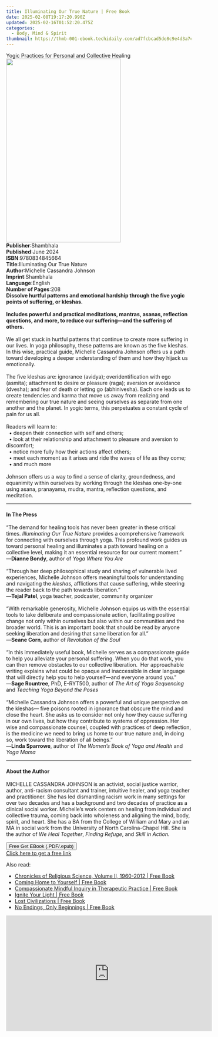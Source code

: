 ```yaml
---
title: Illuminating Our True Nature | Free Book
date: 2025-02-08T19:17:20.990Z
updated: 2025-02-16T01:52:20.475Z
categories:
  - Body, Mind & Spirit
thumbnail: https://thmb-001-ebook.techidaily.com/ad7fcbcad5de8c9e4d3a7c5c5bee04885ba81f7bb810007d7f034f434df136fd.jpg
---
```

<main id="book-container">
  <div class="flex flex-col">
    <div class="book-brief flex-1 py-6 px-4 sm:p-6 md:py-10 md:px-8">
      <!-- brief-->
      <div class="book-brief-main">
        Yogic Practices for Personal and Collective Healing
      </div>
    </div>
    <div
      class="book-meta-info flex-1 grid gap-4 col-start-1 col-end-3 row-start-1 sm:mb-6 sm:grid-cols-4 lg:gap-6 lg:col-start-2 lg:row-end-6 lg:row-span-6 lg:mb-0"
    >
      <div
        class="book-meta-info-left place-content-center mt-4 p-4 text-sm leading-6 col-start-2 col-span-2 dark:text-slate-400"
      >
        <img
          class="w-full h-500 object-cover rounded-lg sm:h-255 sm:col-span-2 lg:col-span-full"
          src="https://img-001-ebook.techidaily.com/5da4990ec1cfd0401f9d76b5b0d1b9027c4d9a1df608a85aa6314b3457f8fa88.jpg"
          alt=""
          width="312"
          height="500"
        />
      </div>
      <div
        class="book-meta-info-right mt-2 col-start-1 row-start-2 col-span-3 self-center"
      >
        <!-- meta data  -->
        <div class="flex flex-col px-4 md:px-8">
          <div class="flex-1">
            <strong>Publisher</strong>:<span class="px-2">Shambhala</span>
          </div>
          <div class="flex-1">
            <strong>Published</strong>:<span class="px-2">June 2024</span>
          </div>
          <div class="flex-1">
            <strong>ISBN</strong>:<span class="px-2">9780834845664</span>
          </div>
          <div class="flex-1">
            <strong>Title</strong>:<span class="px-2"
              >Illuminating Our True Nature</span
            >
          </div>
          <div class="flex-1">
            <strong>Author</strong>:<span class="px-2"
              >Michelle Cassandra Johnson</span
            >
          </div>
          <div class="flex-1">
            <strong>Imprint</strong>:<span class="px-2">Shambhala</span>
          </div>
          <div class="flex-1">
            <strong>Language</strong>:<span class="px-2">English</span>
          </div>
          <div class="flex-1">
            <strong>Number of Pages</strong>:<span class="px-2">208</span>
          </div>
        </div>
      </div>
    </div>
    <div class="book-description flex-1 py-6 px-4 sm:p-6 md:py-10 md:px-8">
      <div class="book-description-main">
        <div accordion-content="" id="description">
          <b
            >Dissolve hurtful patterns and emotional hardship through the five
            yogic points of suffering, or kleshas.<br /><br />Includes powerful
            and practical meditations, mantras,&nbsp;asanas, reflection
            questions, and more, to reduce our suffering—and the suffering of
            others.</b
          ><br /><br />We all get stuck in hurtful patterns that continue to
          create more suffering in our lives. In yoga philosophy, these patterns
          are known as the five kleshas. In this wise, practical guide, Michelle
          Cassandra&nbsp;Johnson offers us a path toward developing a deeper
          understanding of them and how they hijack us emotionally.<br /><br />The
          five kleshas are: ignorance (avidya); overidentification with ego
          (asmita); attachment to desire or pleasure (raga); aversion or
          avoidance (dvesha); and fear of death or letting go (abhinivesha).
          Each one leads us to create tendencies and karma that move us away
          from realizing and remembering our true nature and seeing ourselves as
          separate from one another and the planet. In yogic terms, this
          perpetuates a constant cycle of pain for us all.<br /><br />Readers
          will learn to:<br />&nbsp;&nbsp;•&nbsp;deepen their connection with
          self and others;<br />&nbsp;&nbsp;• look at their relationship and
          attachment to pleasure and aversion to discomfort;<br />&nbsp;&nbsp;•
          notice more fully how their&nbsp;actions affect others;<br />&nbsp;&nbsp;•&nbsp;meet
          each moment as it arises and ride the waves of life as they come;<br />&nbsp;&nbsp;•&nbsp;and
          much more<br /><br />Johnson offers us a way to find a sense of
          clarity, groundedness, and equanimity within ourselves by working
          through the kleshas one-by-one using asana, pranayama, mudra,
          mantra,&nbsp;reflection questions, and meditation.
        </div>
        <div class="accordion-fader"></div>
      </div>
    </div>
    <div class="book-excerpts flex-1 py-6 px-4 sm:p-6 md:py-10 md:px-8">
      <!-- excerpts-->
      <div class="book-excerpts-main">
        <hr />
        <h4 class="placeholder placeholder-heading">
          <span>In The Press</span>
        </h4>
        <p>
          “The demand for healing tools has never been greater in these critical
          times. <i>Illuminating Our True Nature</i> provides a comprehensive
          framework for connecting with ourselves through yoga. This profound
          work guides us toward personal healing and illuminates a path toward
          healing on a collective level, making it an essential resource for our
          current moment.”<br />—<b>Dianne Bondy</b>, author of
          <i>Yoga Where You Are</i><br />
          &nbsp;<br />“Through her deep philosophical&nbsp;study and sharing of
          vulnerable lived experiences, Michelle Johnson offers meaningful tools
          for understanding and&nbsp;navigating the <i>kleshas,</i> afflictions
          that cause&nbsp;suffering, while steering the reader back to the path
          towards liberation.”<br />—<b>Tejal Patel</b>, yoga teacher,
          podcaster, community organizer<br />
          &nbsp;<br />
          “With remarkable generosity, Michelle Johnson equips us with the
          essential tools to take deliberate and compassionate action,
          facilitating positive change not only within ourselves but also within
          our communities and the broader world. This is an important book that
          should be read by anyone seeking liberation and desiring that same
          liberation for all.”<br />—<b>Seane Corn</b>, author of
          <i>Revolution of the Soul</i><br />
          &nbsp;<br />
          “In this immediately useful book, Michelle serves as a compassionate
          guide to help you alleviate your personal suffering. When you do that
          work, you can then remove obstacles to our collective
          liberation.&nbsp; Her approachable writing explains what could be
          opaque and inaccessible in clear language that will directly help you
          to help yourself—and everyone around you.”<br />—<b>Sage Rountree</b>,
          PhD, E-RYT500, author of <i>The Art of Yoga Sequencing</i> and
          <i>Teaching Yoga Beyond the Poses</i><br /><br />
          “Michelle Cassandra Johnson offers a powerful and unique perspective
          on the kleshas— five poisons rooted in ignorance that obscure the mind
          and close the heart. She asks us to consider not only how they cause
          suffering in our own lives, but how they contribute to systems of
          oppression. Her wise and compassionate counsel, coupled with practices
          of deep reflection, is the medicine we need to bring us home to our
          true nature and, in doing so, work toward the liberation of all
          beings.”<br />—<b>Linda Sparrowe</b>, author of
          <i>The Women’s Book of Yoga and Health</i> and <i>Yoga Mama</i>
        </p>
      </div>
    </div>
    <div class="book-about-author flex-1 py-6 px-4 sm:p-6 md:py-10 md:px-8">
      <!-- about author-->
      <div class="book-main-author-main">
        <hr />
        <h4 class="placeholder placeholder-heading">
          <span>About the Author</span>
        </h4>
        <p>
          MICHELLE CASSANDRA JOHNSON is an activist, social justice warrior,
          author, anti-racism consultant and trainer, intuitive healer, and yoga
          teacher and practitioner. She has led dismantling racism work in many
          settings for over two decades and has a background and two decades of
          practice as a clinical social worker. Michelle’s work centers on
          healing from individual and collective trauma, coming back into
          wholeness and aligning the mind, body, spirit, and heart. She has a BA
          from the College of William and Mary and an MA in social work from the
          University of North Carolina-Chapel Hill. She is the author of
          <i>We Heal Together</i>,<i> Finding Refuge</i>, and
          <i>Skill in Action.</i>​
        </p>
      </div>
    </div>
    <div class="book-free-get flex-1 py-6 px-4 sm:p-6 md:py-10 md:px-8">
      <button
        id="btn-free-get"
        class="bg-blue-500 hover:bg-blue-700 text-white font-bold py-2 px-4 rounded"
      >
        Free Get EBook (.PDF/.epub)
      </button>
      <div id="countdown-display" class="px-2 text-lg mt-2"></div>
      <a
        id="free-link"
        class="hidden bg-blue-500 hover:bg-blue-700 text-white font-bold py-2 px-4 rounded"
        href="https://www.ebooks.com/en-us/book/211241912/illuminating-our-true-nature/michelle-cassandra-johnson/"
        target="_blank"
        >Click here to get a free link</a
      >
    </div>
    <script>
      let countdownTime = 0;
      let countdownInterval = null;
      document
        .getElementById('btn-free-get')
        .addEventListener('click', startCountdown);
      function startCountdown() {
        countdownTime = new Date().getTime() + 60000 * 3;
        countdownInterval = setInterval(updateCountdown, 1000);
        document.getElementById('btn-free-get').disabled = true;
        document
          .getElementById('btn-free-get')
          .classList.add('bg-gray-500', 'cursor-not-allowed');
      }
      function updateCountdown() {
        let currentTime = new Date().getTime();
        let timeLeft = countdownTime - currentTime;
        let secondsLeft = Math.floor(timeLeft / 1000);
        document.getElementById('countdown-display').innerHTML =
          `Remaining time: ${secondsLeft} seconds.`;
        if (secondsLeft <= 0) {
          clearInterval(countdownInterval);
          document.getElementById('btn-free-get').classList.add('hidden');
          document.getElementById('free-link').classList.remove('hidden');
          document.getElementById('countdown-display').innerHTML = '';
        }
      }
    </script>
  </div>
</main>

<ins class="adsbygoogle"
      style="display:block"
      data-ad-client="ca-pub-7571918770474297"
      data-ad-slot="8358498916"
      data-ad-format="auto"
      data-full-width-responsive="true"></ins>
    

<span class="atpl-alsoreadstyle">Also read:</span>
<div><ul>
<li><a href="https://novels-ebooks.techidaily.com/209758045-9780917849800-chronicles-of-religious-science-volume-ii-1960-2012/"><u>Chronicles of Religious Science, Volume II, 1960-2012 | Free Book</u></a></li>
<li><a href="https://novels-ebooks.techidaily.com/209749541-9781984826824-coming-home-to-yourself/"><u>Coming Home to Yourself | Free Book</u></a></li>
<li><a href="https://novels-ebooks.techidaily.com/209755029-9781787751767-compassionate-mindful-inquiry-in-therapeutic-practice/"><u>Compassionate Mindful Inquiry in Therapeutic Practice | Free Book</u></a></li>
<li><a href="https://novels-ebooks.techidaily.com/209753707-9780762496167-ignite-your-light/"><u>Ignite Your Light | Free Book</u></a></li>
<li><a href="https://novels-ebooks.techidaily.com/209750872-9781578595570-lost-civilizations/"><u>Lost Civilizations | Free Book</u></a></li>
<li><a href="https://novels-ebooks.techidaily.com/209758588-9781401958053-no-endings-only-beginnings/"><u>No Endings, Only Beginnings | Free Book</u></a></li>
</ul></div>

<!-- affiliate ads begin -->
<iframe width="560" height="315" src="https://www.youtube.com/embed/Xq2r4ZKM-Po?si=fA2DdEB1op-atCkz" title="YouTube video player" frameborder="0" allow="accelerometer; autoplay; clipboard-write; encrypted-media; gyroscope; picture-in-picture; web-share" referrerpolicy="strict-origin-when-cross-origin" allowfullscreen></iframe>
<!-- affiliate ads end -->

